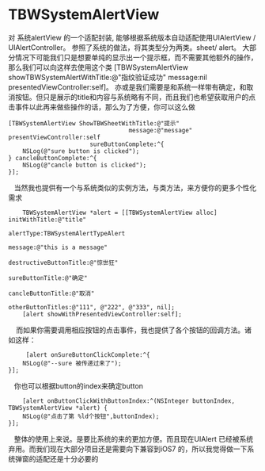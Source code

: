# TBWSystemAlertView
对 系统alertView 的一个适配封装, 能够根据系统版本自动适配使用UIAlertView / UIAlertController。
参照了系统的做法，将其类型分为两类。sheet/ alert。 
大部分情况下可能我们只是想要单纯的显示出一个提示框，而不需要其他额外的操作，那么我们可以向这样去使用这个类
[TBWSystemAlertView showTBWSystemAlertWithTitle:@"指纹验证成功" message:nil presentedViewController:self]。
亦或是我们需要是和系统一样带有确定，和取消按钮。但只是展示的title和内容与系统略有不同，而且我们也希望获取用户的点击事件以此再来做些操作的话，那么为了方便，你可以这么做

    [TBWSystemAlertView ShowTBWSheetWithTitle:@"提示"
                                      message:@"message" presentViewController:self
                           sureButtonComplete:^{
        NSLog(@"sure button is clicked");
    } cancleButtonComplete:^{
        NSLog(@"cancle button is clicked");
    }];
    
    当然我也提供有一个与系统类似的实例方法，与类方法，来方便你的更多个性化需求
    
        TBWSystemAlertView *alert = [[TBWSystemAlertView alloc] initWithTitle:@"title"
                                                                alertType:TBWSystemAlertTypeAlert
                                                                  message:@"this is a message"
                                                   destructiveButtonTitle:@"惊世狂"
                                                          sureButtonTitle:@"确定"
                                                        cancleButtonTitle:@"取消"
                                                        otherButtonTitles:@"111", @"222", @"333", nil];
        [alert showWithPresentedViewController:self];
                                                        
     而如果你需要调用相应按钮的点击事件，我也提供了各个按钮的回调方法。诸如这样：
     
         [alert onSureButtonClickComplete:^{
        NSLog(@"--sure 被传递过来了");
    }];
    
    你也可以根据button的index来确定button
    
        [alert onButtonClickWithButtonIndex:^(NSInteger buttonIndex, TBWSystemAlertView *alert) {
        NSLog(@"点击了第 %ld个按钮",buttonIndex);
    }];
    
    整体的使用上来说。是要比系统的来的更加方便。而且现在UIAlert 已经被系统弃用。而我们现在大部分项目还是需要向下兼容到iOS7 的，所以我觉得做一下系统弹窗的适配还是十分必要的
